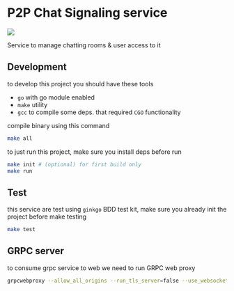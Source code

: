 # P2P Chat Signaling service

![](https://github.com/sirus-rnd/p2pchat-signalling/workflows/deploy/badge.svg)

Service to manage chatting rooms & user access to it

## Development

to develop this project you should have these tools

- `go` with go module enabled
- `make` utility
- `gcc` to compile some deps. that required `CGO` functionality

compile binary using this command

```bash
make all
```

to just run this project, make sure you install deps before run

```bash
make init # (optional) for first build only
make run
```

## Test

this service are test using `ginkgo` BDD test kit, make sure you already init the project before make testing

```bash
make test
```

## GRPC server

to consume grpc service to web we need to run GRPC web proxy

```bash
grpcwebproxy --allow_all_origins --run_tls_server=false --use_websockets --backend_tls=false --backend_addr=localhost:8053 --server_http_debug_port=9012
```
